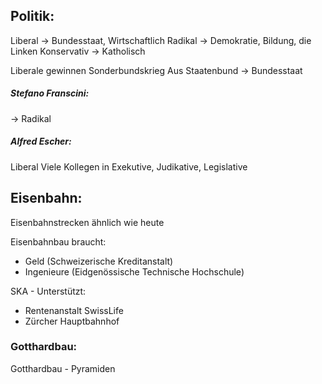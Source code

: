 


## Politik:

Liberal -> Bundesstaat, Wirtschaftlich
Radikal -> Demokratie, Bildung, die Linken
Konservativ -> Katholisch

Liberale gewinnen Sonderbundskrieg
Aus Staatenbund -> Bundesstaat

##### Stefano Franscini:
-> Radikal
##### Alfred Escher:
Liberal
Viele Kollegen in Exekutive, Judikative, Legislative

## Eisenbahn:

Eisenbahnstrecken ähnlich wie heute

Eisenbahnbau braucht: 
-  Geld (Schweizerische Kreditanstalt)
-  Ingenieure (Eidgenössische Technische Hochschule)

SKA - Unterstützt:
 -  Rentenanstalt SwissLife
 -  Zürcher Hauptbahnhof

### Gotthardbau:

Gotthardbau - Pyramiden



